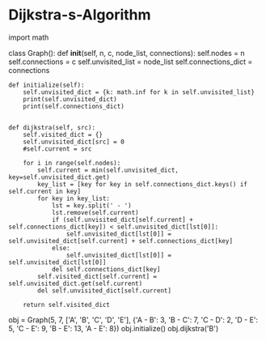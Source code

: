 # Dijkstra-s-Algorithm
import math

class Graph():
    def __init__(self, n, c, node_list, connections):
        self.nodes = n
        self.connections = c 
        self.unvisited_list = node_list
        self.connections_dict = connections

    def initialize(self):
        self.unvisited_dict = {k: math.inf for k in self.unvisited_list}
        print(self.unvisited_dict)
        print(self.connections_dict)
    

    def dijkstra(self, src):
        self.visited_dict = {}
        self.unvisited_dict[src] = 0
        #self.current = src
    
        for i in range(self.nodes):
            self.current = min(self.unvisited_dict, key=self.unvisited_dict.get)
            key_list = [key for key in self.connections_dict.keys() if self.current in key]
            for key in key_list:
                lst = key.split(' - ')
                lst.remove(self.current)
                if (self.unvisited_dict[self.current] + self.connections_dict[key]) < self.unvisited_dict[lst[0]]:
                    self.unvisited_dict[lst[0]] = self.unvisited_dict[self.current] + self.connections_dict[key]
                else:
                    self.unvisited_dict[lst[0]] = self.unvisited_dict[lst[0]]
                del self.connections_dict[key]
            self.visited_dict[self.current] = self.unvisited_dict.get(self.current)
            del self.unvisited_dict[self.current]
            
        return self.visited_dict
    
obj = Graph(5, 7, ['A', 'B', 'C', 'D', 'E'], {'A - B': 3, 'B - C': 7, 'C - D': 2, 'D - E': 5, 'C - E': 9, 'B - E': 13, 'A - E': 8})
obj.initialize()
obj.dijkstra('B')
